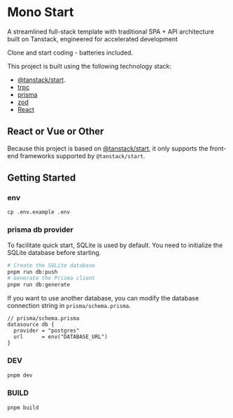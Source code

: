 # Mono Start
A streamlined full-stack template with traditional SPA + API architecture built on Tanstack, engineered for accelerated development

Clone and start coding - batteries included.

This project is built using the following technology stack:

- [@tanstack/start](https://tanstack.com/start/latest).
- [trpc](https://trpc.io/)
- [prisma](https://www.prisma.io/)
- [zod](https://zod.dev/)
- [React](https://reactjs.org/)

## React or Vue or Other
Because this project is based on [@tanstack/start](https://tanstack.com/start/latest), it only supports the front-end frameworks supported by `@tanstack/start`.
## Getting Started
### env
```
cp .env.example .env
```
### prisma db provider
To facilitate quick start, SQLite is used by default. You need to initialize the SQLite database before starting.

```bash
# Create the SQLite database
pnpm run db:push
# Generate the Prisma client
pnpm run db:generate
```
If you want to use another database, you can modify the database connection string in `prisma/schema.prisma`.
```prisma
// prisma/schema.prisma
datasource db {
  provider = "postgres" 
  url      = env("DATABASE_URL")
}
```

### DEV
```bash
pnpm dev
```
### BUILD
```bash
pnpm build
```